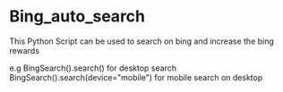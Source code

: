 # Bing_auto_search
This Python Script can be used to search on bing and increase the bing rewards

e.g 
BingSearch().search() for desktop search
BingSearch().search(device="mobile") for mobile search on desktop